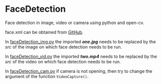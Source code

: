 # FaceDetection
Face detection in image, video or camera using python and open-cv.

face.xml can be obtained from [GitHub](https://github.com/opencv/opencv/blob/master/data/haarcascades/haarcascade_frontalface_default.xml).

In [faceDetection_img.py](https://github.com/sripesh/FaceDetection/blob/main/faceDetection_img.py) the imported ***one.jpg*** needs to be replaced by the *src* of the image on which face detection needs to be run.

In [faceDetection_vid.py](https://github.com/sripesh/FaceDetection/blob/main/faceDetection_vid.py) the imported ***two.mp4*** needs to be replaced by the *src* of the video on which face detection needs to be run.

In [faceDetection_cam.py](https://github.com/sripesh/FaceDetection/blob/main/faceDetection_cam.py) if camera is not opening, then try to change the argument of the function `VideoCapture()`.
